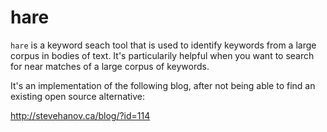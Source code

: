 # hare

`hare` is a keyword seach tool that is used to identify keywords from a large corpus in bodies of text. It's particularily helpful when you want to search for near matches of a large corpus of keywords.

It's an implementation of the following blog, after not being able to find an existing open source alternative:

http://stevehanov.ca/blog/?id=114
